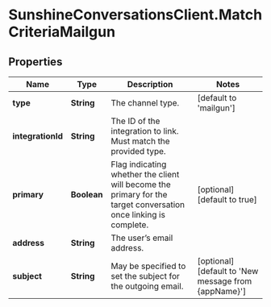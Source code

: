 # SunshineConversationsClient.MatchCriteriaMailgun

## Properties

Name | Type | Description | Notes
------------ | ------------- | ------------- | -------------
**type** | **String** | The channel type. | [default to &#39;mailgun&#39;]
**integrationId** | **String** | The ID of the integration to link. Must match the provided type. | 
**primary** | **Boolean** | Flag indicating whether the client will become the primary for the target conversation once linking is complete. | [optional] [default to true]
**address** | **String** | The user’s email address. | 
**subject** | **String** | May be specified to set the subject for the outgoing email. | [optional] [default to &#39;New message from {appName}&#39;]


